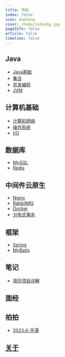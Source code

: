 ```yaml
---
title: 导航
index: false
icon: daohang
cover: /home/indexbg.jpg
pageInfo: false
article: false
timeline: false
---
```

## <HopeIcon icon="java"/> Java
- <HopeIcon icon="javabasic"/> [Java基础](/java/1java)
- <HopeIcon icon="jihe"/> [集合](/java/2collection)
- <HopeIcon icon="juc"/> [并发编程](/java/3juc)
- <HopeIcon icon="jvm"/> [JVM](/java/4jvm)
## <HopeIcon icon="computer"/> 计算机基础
- <HopeIcon icon="net"/> [计算机网络](/computer/1net)
- <HopeIcon icon="os"/> [操作系统](/computer/2os.md)
- <HopeIcon icon="io"/> [I/O](/computer/3io.md)
## <HopeIcon icon="database"/> 数据库
- <HopeIcon icon="mysql"/> [MySQL](/database/1mysql)
- <HopeIcon icon="redis"/> [Redis](/database/2redis)
## <HopeIcon icon="middleware"/> 中间件云原生
- <HopeIcon icon="nginx"/> [Nginx](/middleware/1nginx.md)
- <HopeIcon icon="mq"/> [RabbitMQ](/middleware/2mq.md)
- <HopeIcon icon="docker"/> [Docker](/middleware/3docker.md)
- <HopeIcon icon="fenbushi"/> [分布式事务](/middleware/4docker.md)
## <HopeIcon icon="framework"/> 框架
- <HopeIcon icon="spring"/> [Spring](/framework/1spring)
- <HopeIcon icon="shujuku"/> [MyBatis](/framework/mybatis.md)
## <HopeIcon icon="note"/> 笔记
- <HopeIcon icon="biji1"/> [简历项目详解](/note/0aboutprojects.md)
## <HopeIcon icon="interview"/> 面经
## <HopeIcon icon="photo"/> 拍拍
- <HopeIcon icon="picture"/> [2023.4-平潭](/photo/99平潭.md)
## <HopeIcon icon="aboutme"/> [关于](/intro.md)

